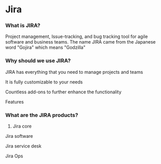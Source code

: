 # Jira

### What is JIRA?

Project management, Issue-tracking, and bug tracking tool for agile software and business teams. The name JIRA came from the Japanese word "Gojira" which means "Godzilla"

### Why should we use JIRA?

JIRA has everything that you need to manage projects and teams

It is fully customizable to your needs

Countless add-ons to further enhance the functionality

Features

### What are the JIRA products?

1. Jira core




Jira software

Jira service desk

Jira Ops
